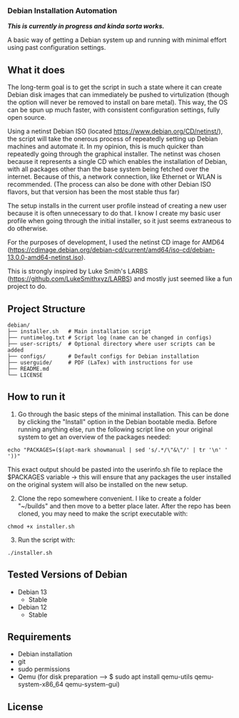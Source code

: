 ### Debian Installation Automation

***This is currently in progress and kinda sorta works.***

A basic way of getting a Debian system up and running with minimal effort using past configuration settings. 


## What it does

The long-term goal is to get the script in such a state where it can create Debian disk images that can immediately be pushed to virtulization (though the option will never be removed to install on bare metal). This way, the OS can be spun up much faster, with consistent configuration settings, fully open source. 

Using a netinst Debian ISO (located https://www.debian.org/CD/netinst/), the script will take the onerous process of repeatedly setting up Debian machines and automate it. In my opinion, this is much quicker than repeatedly going through the graphical installer. The netinst was chosen because it represents a single CD which enables the installation of Debian, with all packages other than the base system being fetched over the internet. Because of this, a network connection, like Ethernet or WLAN is recommended. (The process can also be done with other Debian ISO flavors, but that version has been the most stable thus far)

The setup installs in the current user profile instead of creating a new user because it is often unnecessary to do that. I know I create my basic user profile when going through the initial installer, so it just seems extraneous to do otherwise. 

For the purposes of development, I used the netinst CD image for AMD64 (https://cdimage.debian.org/debian-cd/current/amd64/iso-cd/debian-13.0.0-amd64-netinst.iso). 

This is strongly inspired by Luke Smith's LARBS (https://github.com/LukeSmithxyz/LARBS) and mostly just seemed like a fun project to do. 


## Project Structure

```
debian/
├── installer.sh   # Main installation script
├── runtimelog.txt # Script log (name can be changed in configs)
├── user-scripts/  # Optional directory where user scripts can be added
├── configs/       # Default configs for Debian installation
├── userguide/     # PDF (LaTex) with instructions for use
├── README.md
└── LICENSE
```


## How to run it

1) Go through the basic steps of the minimal installation. This can be done by clicking the "Install" option in the Debian bootable media. Before running anything else, run the following script line on your original system to get an overview of the packages needed:

```
echo "PACKAGES=($(apt-mark showmanual | sed 's/.*/\"&\"/' | tr '\n' ' '))"
```

This exact output should be pasted into the userinfo.sh file to replace the $PACKAGES variable &#8594; this will ensure that any packages the user installed on the original system will also be installed on the new setup.


2) Clone the repo somewhere convenient. I like to create a folder "~/builds" and then move to a better place later. After the repo has been cloned, you may need to make the script executable with:

```
chmod +x installer.sh
```

3) Run the script with:

```
./installer.sh
```


## Tested Versions of Debian

- Debian 13
    - Stable
- Debian 12
    - Stable


## Requirements

- Debian installation
- git
- sudo permissions
- Qemu (for disk preparation --> $ sudo apt install qemu-utils qemu-system-x86_64 qemu-system-gui)






## License
